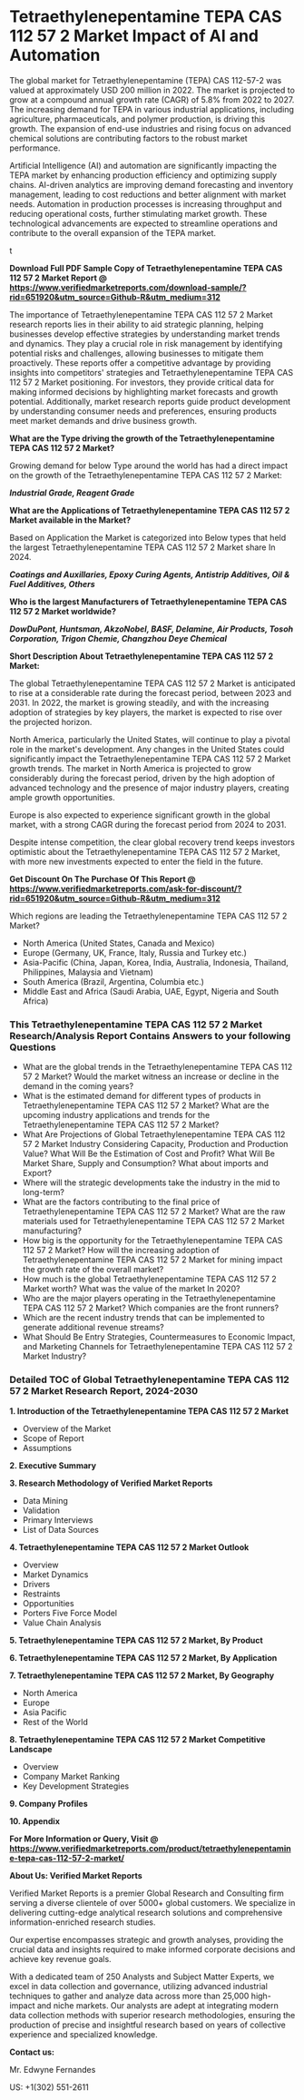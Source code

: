<meta name="title" content="Global Tetraethylenepentamine TEPA CAS 112 57 2 Market Impact of AI and Automation"><meta name="description" content="The global market for Tetraethylenepentamine (TEPA) CAS 112-57-2 was valued at approximately USD 200 million in 2022. The market is projected to grow at a compound ann"><meta name="title" content="Tetraethylenepentamine TEPA CAS 112 57 2 Market Size, Share, Scope, Trends, Growth, Opportunities, Analysis, Forecast"><h1>Tetraethylenepentamine TEPA CAS 112 57 2 Market Impact of AI and Automation</h1><p>The global market for Tetraethylenepentamine (TEPA) CAS 112-57-2 was valued at approximately USD 200 million in 2022. The market is projected to grow at a compound annual growth rate (CAGR) of 5.8% from 2022 to 2027. The increasing demand for TEPA in various industrial applications, including agriculture, pharmaceuticals, and polymer production, is driving this growth. The expansion of end-use industries and rising focus on advanced chemical solutions are contributing factors to the robust market performance.</p><p>Artificial Intelligence (AI) and automation are significantly impacting the TEPA market by enhancing production efficiency and optimizing supply chains. AI-driven analytics are improving demand forecasting and inventory management, leading to cost reductions and better alignment with market needs. Automation in production processes is increasing throughput and reducing operational costs, further stimulating market growth. These technological advancements are expected to streamline operations and contribute to the overall expansion of the TEPA market.</p>t</p><p id="" class=""><strong>Download Full PDF Sample Copy of Tetraethylenepentamine TEPA CAS 112 57 2 Market Report @ <a href="https://www.verifiedmarketreports.com/download-sample/?rid=651920&utm_source=Github-R&utm_medium=312" target="_blank">https://www.verifiedmarketreports.com/download-sample/?rid=651920&utm_source=Github-R&utm_medium=312</a></strong></p><p>The importance of&nbsp;Tetraethylenepentamine TEPA CAS 112 57 2 Market research reports lies in their ability to aid strategic planning, helping businesses develop effective strategies by understanding market trends and dynamics. They play a crucial role in risk management by identifying potential risks and challenges, allowing businesses to mitigate them proactively. These reports offer a competitive advantage by providing insights into competitors' strategies and Tetraethylenepentamine TEPA CAS 112 57 2 Market positioning. For investors, they provide critical data for making informed decisions by highlighting market forecasts and growth potential. Additionally, market research reports guide product development by understanding consumer needs and preferences, ensuring products meet market demands and drive business growth.</p><p><strong>What are the&nbsp;Type driving the growth of the Tetraethylenepentamine TEPA CAS 112 57 2 Market?</strong></p><p id="" class="">Growing demand for below Type around the world has had a direct impact on the growth of the Tetraethylenepentamine TEPA CAS 112 57 2 Market:</p><em><strong>Industrial Grade, Reagent Grade</strong></em></p><strong>What are the&nbsp;Applications&nbsp;of Tetraethylenepentamine TEPA CAS 112 57 2 Market available in the Market?</strong></p><p id="" class="">Based on Application the Market is categorized into Below types that held the largest Tetraethylenepentamine TEPA CAS 112 57 2 Market share In 2024.</p><em><strong>Coatings and Auxillaries, Epoxy Curing Agents, Antistrip Additives, Oil & Fuel Additives, Others</strong></em></p><strong>Who is the largest Manufacturers of Tetraethylenepentamine TEPA CAS 112 57 2 Market worldwide?</strong></p><p><em><strong>DowDuPont, Huntsman, AkzoNobel, BASF, Delamine, Air Products, Tosoh Corporation, Trigon Chemie, Changzhou Deye Chemical</strong></em></p><p id="" class=""><strong>Short Description About Tetraethylenepentamine TEPA CAS 112 57 2 Market:</strong></p><p>The global Tetraethylenepentamine TEPA CAS 112 57 2 Market is anticipated to rise at a considerable rate during the forecast period, between 2023 and 2031. In 2022, the market is growing steadily, and with the increasing adoption of strategies by key players, the market is expected to rise over the projected horizon.</p><p>North America, particularly the United States, will continue to play a pivotal role in the market's development. Any changes in the United States could significantly impact the Tetraethylenepentamine TEPA CAS 112 57 2 Market growth trends. The market in North America is projected to grow considerably during the forecast period, driven by the high adoption of advanced technology and the presence of major industry players, creating ample growth opportunities.</p><p>Europe is also expected to experience significant growth in the global market, with a strong CAGR during the forecast period from 2024 to 2031.</p><p>Despite intense competition, the clear global recovery trend keeps investors optimistic about the Tetraethylenepentamine TEPA CAS 112 57 2 Market, with more new investments expected to enter the field in the future.</p><p id="" class=""><strong>Get Discount On The Purchase Of This Report @ <a href="https://www.verifiedmarketreports.com/ask-for-discount/?rid=651920&utm_source=Github-R&utm_medium=312" target="_blank">https://www.verifiedmarketreports.com/ask-for-discount/?rid=651920&utm_source=Github-R&utm_medium=312</a></strong></p>Which regions are leading the Tetraethylenepentamine TEPA CAS 112 57 2 Market?</p><ul><li>North America (United States, Canada and Mexico)</li><li>Europe (Germany, UK, France, Italy, Russia and Turkey etc.)</li><li>Asia-Pacific (China, Japan, Korea, India, Australia, Indonesia, Thailand, Philippines, Malaysia and Vietnam)</li><li>South America (Brazil, Argentina, Columbia etc.)</li><li>Middle East and Africa (Saudi Arabia, UAE, Egypt, Nigeria and South Africa)</li></ul><h3 id="" class="">This Tetraethylenepentamine TEPA CAS 112 57 2 Market Research/Analysis Report Contains Answers to your following Questions</h3><ul><li>What are the global trends in the Tetraethylenepentamine TEPA CAS 112 57 2 Market? Would the market witness an increase or decline in the demand in the coming years?</li><li>What is the estimated demand for different types of products in Tetraethylenepentamine TEPA CAS 112 57 2 Market? What are the upcoming industry applications and trends for the Tetraethylenepentamine TEPA CAS 112 57 2 Market?</li><li>What Are Projections of Global Tetraethylenepentamine TEPA CAS 112 57 2 Market Industry Considering Capacity, Production and Production Value? What Will Be the Estimation of Cost and Profit? What Will Be Market Share, Supply and Consumption? What about imports and Export?</li><li>Where will the strategic developments take the industry in the mid to long-term?</li><li>What are the factors contributing to the final price of Tetraethylenepentamine TEPA CAS 112 57 2 Market? What are the raw materials used for Tetraethylenepentamine TEPA CAS 112 57 2 Market manufacturing?</li><li>How big is the opportunity for the Tetraethylenepentamine TEPA CAS 112 57 2 Market? How will the increasing adoption of Tetraethylenepentamine TEPA CAS 112 57 2 Market for mining impact the growth rate of the overall market?</li><li>How much is the global Tetraethylenepentamine TEPA CAS 112 57 2 Market worth? What was the value of the market In 2020?</li><li>Who are the major players operating in the Tetraethylenepentamine TEPA CAS 112 57 2 Market? Which companies are the front runners?</li><li>Which are the recent industry trends that can be implemented to generate additional revenue streams?</li><li>What Should Be Entry Strategies, Countermeasures to Economic Impact, and Marketing Channels for Tetraethylenepentamine TEPA CAS 112 57 2 Market Industry?</li></ul><h3 id="" class="">Detailed TOC of Global Tetraethylenepentamine TEPA CAS 112 57 2 Market Research Report, 2024-2030</h3><p id="" class=""><strong>1. Introduction of the Tetraethylenepentamine TEPA CAS 112 57 2 Market</strong></p><ul><li>Overview of the Market</li><li>Scope of Report</li><li>Assumptions</li></ul><p id="" class=""><strong>2. Executive Summary</strong></p><p id="" class=""><strong>3. Research Methodology of Verified Market Reports</strong></p><ul><li>Data Mining</li><li>Validation</li><li>Primary Interviews</li><li>List of Data Sources</li></ul><p id="" class=""><strong>4. Tetraethylenepentamine TEPA CAS 112 57 2 Market Outlook</strong></p><ul><li>Overview</li><li>Market Dynamics</li><li>Drivers</li><li>Restraints</li><li>Opportunities</li><li>Porters Five Force Model</li><li>Value Chain Analysis</li></ul><p id="" class=""><strong>5. Tetraethylenepentamine TEPA CAS 112 57 2 Market, By Product</strong></p><p id="" class=""><strong>6. Tetraethylenepentamine TEPA CAS 112 57 2 Market, By Application</strong></p><p id="" class=""><strong>7. Tetraethylenepentamine TEPA CAS 112 57 2 Market, By Geography</strong></p><ul><li>North America</li><li>Europe</li><li>Asia Pacific</li><li>Rest of the World</li></ul><p id="" class=""><strong>8. Tetraethylenepentamine TEPA CAS 112 57 2 Market Competitive Landscape</strong></p><ul><li>Overview</li><li>Company Market Ranking</li><li>Key Development Strategies</li></ul><p id="" class=""><strong>9. Company Profiles</strong></p><p id="" class=""><strong>10. Appendix</strong></p><p id="" class=""><strong>For More Information or Query, Visit @ <a href="https://www.verifiedmarketreports.com/product/tetraethylenepentamine-tepa-cas-112-57-2-market/" target="_blank">https://www.verifiedmarketreports.com/product/tetraethylenepentamine-tepa-cas-112-57-2-market/</a></strong></p><p id="" class=""><strong>About Us: Verified Market Reports</strong></p><p id="" class="">Verified Market Reports is a premier Global Research and Consulting firm serving a diverse clientele of over 5000+ global customers. We specialize in delivering cutting-edge analytical research solutions and comprehensive information-enriched research studies.</p><p id="" class="">Our expertise encompasses strategic and growth analyses, providing the crucial data and insights required to make informed corporate decisions and achieve key revenue goals.</p><p id="" class="">With a dedicated team of 250 Analysts and Subject Matter Experts, we excel in data collection and governance, utilizing advanced industrial techniques to gather and analyze data across more than 25,000 high-impact and niche markets. Our analysts are adept at integrating modern data collection methods with superior research methodologies, ensuring the production of precise and insightful research based on years of collective experience and specialized knowledge.</p><p id="" class=""><strong>Contact us:</strong></p><p id="" class="">Mr. Edwyne Fernandes</p><p id="" class="">US: +1(302) 551-2611</p>